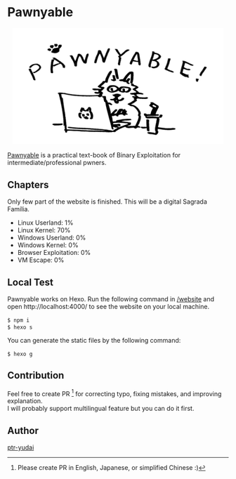 # Pawnyable

<p align="center"><img src="/docs/pawnyable.png" width="480px" alt="Pawnyable"></p>

[Pawnyable](https://pawnyable.cafe/) is a practical text-book of Binary Exploitation for intermediate/professional pwners.

## Chapters
Only few part of the website is finished. This will be a digital Sagrada Família.

- Linux Userland: 1%
- Linux Kernel: 70%
- Windows Userland: 0%
- Windows Kernel: 0%
- Browser Exploitation: 0%
- VM Escape: 0%

## Local Test
Pawnyable works on Hexo.
Run the following command in [/website](website) and open http://localhost:4000/ to see the website on your local machine.
```
$ npm i
$ hexo s
```
You can generate the static files by the following command:
```
$ hexo g
```

## Contribution
Feel free to create PR [^1] for correcting typo, fixing mistakes, and improving explanation.  
I will probably support multilingual feature but you can do it first.

## Author
[ptr-yudai](https://twitter.com/ptrYudai)

[^1]: Please create PR in English, Japanese, or simplified Chinese :)
